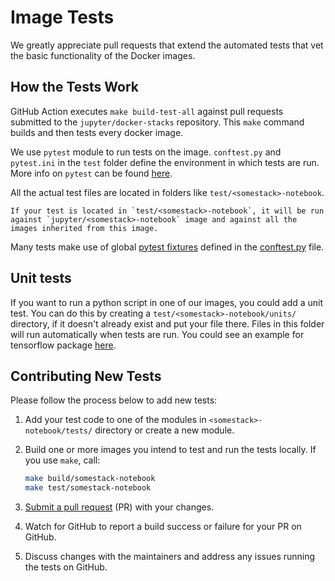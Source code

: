 # Image Tests

We greatly appreciate pull requests that extend the automated tests that vet the basic functionality of the Docker images.

## How the Tests Work

GitHub Action executes `make build-test-all` against pull requests submitted to the `jupyter/docker-stacks` repository.
This `make` command builds and then tests every docker image.

We use `pytest` module to run tests on the image.
`conftest.py` and `pytest.ini` in the `test` folder define the environment in which tests are run.
More info on `pytest` can be found [here](https://docs.pytest.org/en/latest/contents.html).

All the actual test files are located in folders like `test/<somestack>-notebook`.

```{note}
If your test is located in `test/<somestack>-notebook`, it will be run against `jupyter/<somestack>-notebook` image and against all the images inherited from this image.
```

Many tests make use of global [pytest fixtures](https://docs.pytest.org/en/latest/reference/fixtures.html)
defined in the [conftest.py](https://github.com/jupyter/docker-stacks/blob/master/tests/conftest.py) file.

## Unit tests

If you want to run a python script in one of our images, you could add a unit test.
You can do this by creating a `test/<somestack>-notebook/units/` directory, if it doesn't already exist and put your file there.
Files in this folder will run automatically when tests are run.
You could see an example for tensorflow package [here](https://github.com/jupyter/docker-stacks/blob/HEAD/tests/tensorflow-notebook/units/unit_tensorflow.py).

## Contributing New Tests

Please follow the process below to add new tests:

1. Add your test code to one of the modules in `<somestack>-notebook/tests/` directory or create a new module.
2. Build one or more images you intend to test and run the tests locally.
   If you use `make`, call:

   ```bash
   make build/somestack-notebook
   make test/somestack-notebook
   ```

3. [Submit a pull request](https://github.com/PointCloudLibrary/pcl/wiki/A-step-by-step-guide-on-preparing-and-submitting-a-pull-request)
   (PR) with your changes.
4. Watch for GitHub to report a build success or failure for your PR on GitHub.
5. Discuss changes with the maintainers and address any issues running the tests on GitHub.
